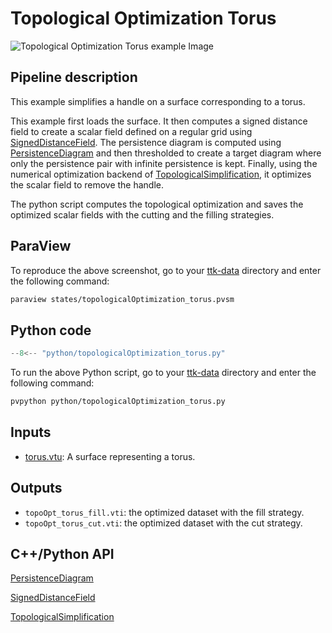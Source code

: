 # Topological Optimization Torus

![Topological Optimization Torus example Image]()

## Pipeline description
This example simplifies a handle on a surface corresponding to a torus.

This example first loads the surface.
It then computes a signed distance field to create a scalar field defined on a regular grid using [SignedDistanceField](https://topology-tool-kit.github.io/doc/html/classttkSignedDistanceField.html).
The persistence diagram is computed using [PersistenceDiagram](https://topology-tool-kit.github.io/doc/html/classttkPersistenceDiagram.html) and then thresholded to create a target diagram where only the persistence pair with infinite persistence is kept.
Finally, using the numerical optimization backend of [TopologicalSimplification](https://topology-tool-kit.github.io/doc/html/classttkTopologicalSimplification.html), it optimizes the scalar field to remove the handle.

The python script computes the topological optimization and saves the optimized scalar fields with the cutting and the filling strategies.

## ParaView
To reproduce the above screenshot, go to your [ttk-data](https://github.com/topology-tool-kit/ttk-data) directory and enter the following command:
``` bash
paraview states/topologicalOptimization_torus.pvsm
```

## Python code

``` python  linenums="1"
--8<-- "python/topologicalOptimization_torus.py"
```

To run the above Python script, go to your [ttk-data](https://github.com/topology-tool-kit/ttk-data) directory and enter the following command:
``` bash
pvpython python/topologicalOptimization_torus.py
```

## Inputs
- [torus.vtu](https://github.com/topology-tool-kit/ttk-data/raw/dev/torus.vtu): A surface representing a torus.

## Outputs
-  `topoOpt_torus_fill.vti`: the optimized dataset with the fill strategy.
-  `topoOpt_torus_cut.vti`: the optimized dataset with the cut strategy.

## C++/Python API

[PersistenceDiagram](https://topology-tool-kit.github.io/doc/html/classttkPersistenceDiagram.html)

[SignedDistanceField](https://topology-tool-kit.github.io/doc/html/classttkSignedDistanceField.html)

[TopologicalSimplification](https://topology-tool-kit.github.io/doc/html/classttkTopologicalSimplification.html)

